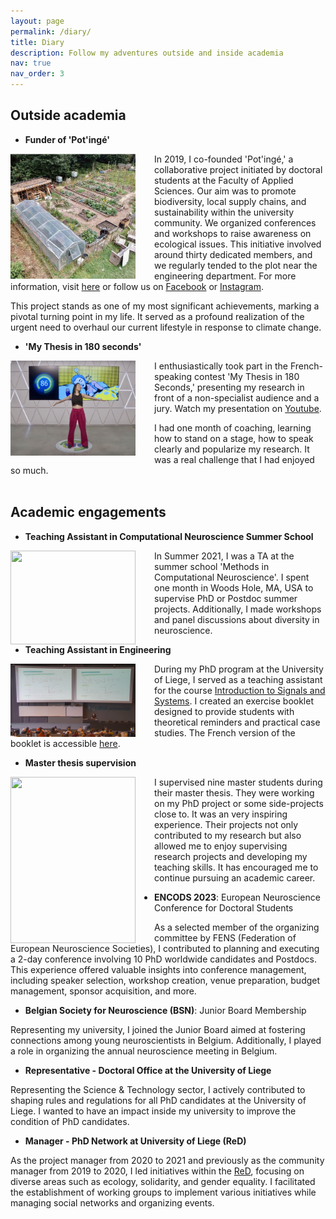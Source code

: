 ```yaml
---
layout: page
permalink: /diary/
title: Diary
description: Follow my adventures outside and inside academia
nav: true
nav_order: 3
---
```


## Outside academia
- **Funder of 'Pot'ingé'**

<img align="left" width="200" height="200" webp= "-resize 800x" style="padding-right:30px" src="/assets/img/PotingePic.jpg">

In 2019, I co-founded 'Pot'ingé,' a collaborative project initiated by doctoral students at the Faculty of Applied Sciences. Our aim was to promote biodiversity, local supply chains, and sustainability within the university community. We organized conferences and workshops to raise awareness on ecological issues. This initiative involved around thirty dedicated members, and we regularly tended to the plot near the engineering department. For more information, visit [here](https://potinge.be/fr-be/) or follow us on [Facebook](https://www.facebook.com/potinge)  or [Instagram](https://www.instagram.com/pot.inge/?hl=en).

This project stands as one of my most significant achievements, marking a pivotal turning point in my life. It served as a profound realization of the urgent need to overhaul our current lifestyle in response to climate change. 


- **'My Thesis in 180 seconds'**

<img align="left" width="200" height="152"  style="padding-right:30px" src="/assets/img/MT180Pic.jpg"> 


I enthusiastically took part in the French-speaking contest 'My Thesis in 180 Seconds,' presenting my research in front of a non-specialist audience and a jury. Watch my presentation on [Youtube](https://www.youtube.com/watch?v=gIfSuxalYPA).

I had one month of coaching, learning how to stand on a stage, how to speak clearly and popularize my research. It was a real challenge that I had enjoyed so much. 
<br />
<br />

## Academic engagements
- **Teaching Assistant in Computational Neuroscience Summer School**

<img align="left" width="200" height="150"  style="padding-right:30px" src="/assets/img/WoodsHole"> 


In Summer 2021, I was a TA at the summer school 'Methods in Computational Neuroscience'. I spent one month in Woods Hole, MA, USA to supervise PhD or Postdoc summer projects. Additionally, I made workshops and panel discussions about diversity in neuroscience. 

-  **Teaching Assistant in Engineering**

<img align="left" width="200" height="117"  style="padding-right:30px" src="/assets/img/ULiege.jpg"> 

During my PhD program at the University of Liege, I served as a teaching assistant for the course [Introduction to Signals and Systems](https://www.programmes.uliege.be/cocoon/20232024/cours/SYST0002-2.html). I created an exercise booklet designed to provide students with theoretical reminders and practical case studies. The French version of the booklet is accessible [here](https://orbi.uliege.be/handle/2268/264163).

- **Master thesis supervision**

<img align="left" width="200" height="266"  style="padding-right:30px" src="/assets/img/TFE.jpg"> 


I supervised nine master students during their master thesis. They were working on my PhD project or some side-projects close to. It was an very inspiring experience. Their projects not only contributed to my research but also allowed me to enjoy supervising research projects and developing my teaching skills. It has encouraged
me to continue pursuing an academic career.


- **ENCODS 2023**: European Neuroscience Conference for Doctoral Students

As a selected member of the organizing committee by FENS (Federation of European Neuroscience Societies), I contributed to planning and executing a 2-day conference involving 10 PhD worldwide candidates and Postdocs. This experience offered valuable insights into conference management, including speaker selection, workshop creation, venue preparation, budget management, sponsor acquisition, and more.


- **Belgian Society for Neuroscience (BSN)**: Junior Board Membership 

Representing my university, I joined the Junior Board aimed at fostering connections among young neuroscientists in Belgium. Additionally, I played a role in organizing the annual neuroscience meeting in Belgium.
   

- **Representative - Doctoral Office at the University of Liege**

Representing the Science & Technology sector, I actively contributed to shaping rules and regulations for all PhD candidates at the University of Liege. I wanted to have an impact inside my university to improve the condition of PhD candidates. 


- **Manager - PhD Network at University of Liege (ReD)**

As the project manager from 2020 to 2021 and previously as the community manager from 2019 to 2020, I led initiatives within the [ReD](https://www.red.uliege.be), focusing on diverse areas such as ecology, solidarity, and gender equality. I facilitated the establishment of working groups to implement various initiatives while managing social networks and organizing events.



